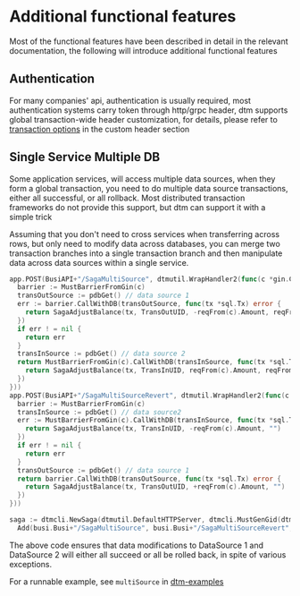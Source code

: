 # Additional functional features
Most of the functional features have been described in detail in the relevant documentation, the following will introduce additional functional features

## Authentication
For many companies' api, authentication is usually required, most authentication systems carry token through http/grpc header, dtm supports global transaction-wide header customization, for details, please refer to [transaction options](./options) in the custom header section

## Single Service Multiple DB
Some application services, will access multiple data sources, when they form a global transaction, you need to do multiple data source transactions, either all successful, or all rollback. Most distributed transaction frameworks do not provide this support, but dtm can support it with a simple trick

Assuming that you don't need to cross services when transferring across rows, but only need to modify data across databases, you can merge two transaction branches into a single transaction branch and then manipulate data across data sources within a single service.

``` go
app.POST(BusiAPI+"/SagaMultiSource", dtmutil.WrapHandler2(func(c *gin.Context) interface{} {
  barrier := MustBarrierFromGin(c)
  transOutSource := pdbGet() // data source 1
  err := barrier.CallWithDB(transOutSource, func(tx *sql.Tx) error {
    return SagaAdjustBalance(tx, TransOutUID, -reqFrom(c).Amount, reqFrom(c).TransOutResult)
  })
  if err ! = nil {
    return err
  }
  transInSource := pdbGet() // data source 2
  return MustBarrierFromGin(c).CallWithDB(transInSource, func(tx *sql.Tx) error {
    return SagaAdjustBalance(tx, TransInUID, reqFrom(c).Amount, reqFrom(c).TransInResult)
  })
}))
app.POST(BusiAPI+"/SagaMultiSourceRevert", dtmutil.WrapHandler2(func(c *gin.Context) interface{} {
  barrier := MustBarrierFromGin(c)
  transInSource := pdbGet() // data source2
  err := MustBarrierFromGin(c).CallWithDB(transInSource, func(tx *sql.Tx) error {
    return SagaAdjustBalance(tx, TransInUID, -reqFrom(c).Amount, "")
  })
  if err ! = nil {
    return err
  }
  transOutSource := pdbGet() // data source 1
  return barrier.CallWithDB(transOutSource, func(tx *sql.Tx) error {
    return SagaAdjustBalance(tx, TransOutUID, +reqFrom(c).Amount, "")
  })
}))

saga := dtmcli.NewSaga(dtmutil.DefaultHTTPServer, dtmcli.MustGenGid(dtmutil.DefaultHTTPServer)).
  Add(busi.Busi+"/SagaMultiSource", busi.Busi+"/SagaMultiSourceRevert", req)

```

The above code ensures that data modifications to DataSource 1 and DataSource 2 will either all succeed or all be rolled back, in spite of various exceptions.

For a runnable example, see `multiSource` in [dtm-examples](https://github.com/dtm-labs/dtm-examples)